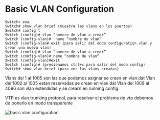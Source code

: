 # Basic VLAN Configuration
```
Switch> ena
Switch# show vlan brief (muestra las vlans en los puertos)
Switch# config t
Switch (config)# vlan “numero de vlan a crear”
Switch (config-vlan)#  name “nombre de vlan”
Switch (config-vlan# exit (para salir del modo configuration vlan y crear una nueva vlan)
Switch (config)# vlan “numero de vlan a crear”
Switch (config-vlan)# name “nombre de vlan”
Switch (config-vlan)#exit
Switch (config)# (presionamos ctrl+c para salir del modo config)
Switch# show vlan brief (para ver las vlans creadas)
```
Vlans del 1 al 1005 son las que podemos asignar se crean en vlan.dat
Vlan del 1002 al 1005 estan reservadas se crean en vlan.dat
Vlan del 1006 al 4096 son vlan extendidas y se crearn en running config

VTP es vlan trunking protocol, para resolver el problema de vtp debemos de ponerlo en modo transparente

![basic vlan configuration](https://github.com/btock/Cisco-network-tips/assets/14008255/6782b12c-1a4f-456c-bf87-4e5726c24b6c)
